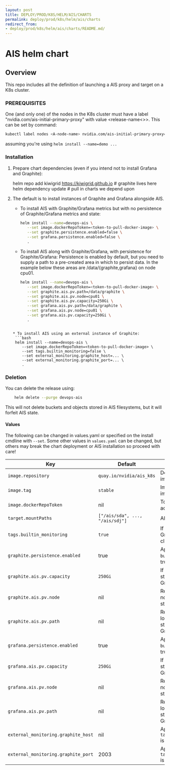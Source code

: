 ```yaml
---
layout: post
title: DEPLOY/PROD/K8S/HELM/AIS/CHARTS
permalink: deploy/prod/k8s/helm/ais/charts
redirect_from:
- deploy/prod/k8s/helm/ais/charts/README.md/
---
```


# AIS helm chart 

## Overview

This repo includes all the definition of launching a AIS proxy and target on a K8s cluster.

### PREREQUISITES
One (and only one) of the nodes in the K8s cluster must have a label "nvidia.com/ais-initial-primary-proxy" with value <release-name<>>. This can be set by
command:
```bash
kubectl label nodes <A-node-name> nvidia.com/ais-initial-primary-proxy=demo
```
assuming you're using `helm install --name=demo ...`

### Installation

1. Prepare chart dependencies (even if you intend not to install Grafana and Graphite):

    helm repo add kiwigrid https://kiwigrid.github.io       # graphite lives here
    helm dependency update                                  # pull in charts we depend upon

2. The default is to install instances of Graphite and Grafana alongside AIS.

   * To install AIS with Graphite/Grafana metrics but with no persistence of Graphite/Grafana metrics and state:
     ```bash
     helm install --name=devops-ais \
        --set image.dockerRepoToken=<token-to-pull-docker-image> \
        --set graphite.persistence.enabled=false \
        --set grafana.persistence.enabled=false \
        .
      ```
   * To install AIS along with Graphite/Grafana, with persistence for Graphite/Grafana:
     Persistence is enabled by default, but you need to supply a path to a pre-created area in which to persist data. In the example below these areas are /data/{graphite,grafana} on node cpu01.
     ```bash
     helm install --name=devops-ais \
        --set image.dockerRepoToken=<token-to-pull-docker-image> \
        --set graphite.ais.pv.path=/data/graphite \
        --set graphite.ais.pv.node=cpu01 \
        --set graphite.ais.pv.capacity=250Gi \
        --set grafana.ais.pv.path=/data/graphite \
        --set grafana.ais.pv.node=cpu01 \
        --set grafana.ais.pv.capacity=250Gi \
        .
    ```

   * To install AIS using an external instance of Graphite:
     ```bash
     helm install --name=devops-ais \
        --set image.dockerRepoToken=<token-to-pull-docker-image> \
        --set tags.builtin_monitoring=false \
        --set external_monitoring.graphite_host=... \
        --set external_monitoring.graphite_port=... \
        .
    ```

### Deletion
You can delete the release using:
```bash
    helm delete --purge devops-ais
```
This will not delete buckets and objects stored in AIS filesystems, but it will forfeit AIS state.

#### Values

The following can be changed in values.yaml or specified on the install cmdline with `--set`. Some other values in `values.yaml` can be changed, but others may break the chart deployment or AIS installation so proceed with care!

| Key | Default | Description |
| --- | --- | --- |
| `image.repository`                | `quay.io/nvidia/ais_k8s`          | Docker repo for AIS image |
| `image.tag`                       | `stable`                          | Image tag value for AIS image |
| `image.dockerRepoToken`           | nil                               | Token for private repo access |
| `target.mountPaths`               | `["/ais/sda", ..., "/ais/sdj"]`   | AIS filesystem paths |
| `tags.builtin_monitoring`         | `true`                            | If true then deploy Graphite/Grafana in cluster |
| `graphite.persistence.enabled`    | true                              | Applies if `builtin_monitorting` is true |
| `graphite.ais.pv.capacity`        | `250Gi`                           | If persisting, capacity of storage provided to Graphite |
| `graphite.ais.pv.node`            | nil                               | Required if persisting; node providing path for storage
| `graphite.ais.pv.path`            | nil                               | Required if persisting; local storage path of storage provided to Graphite |
| `grafana.persistence.enabled`    | true                              | Applies if `builtin_monitorting` is true |
| `grafana.ais.pv.capacity`        | `250Gi`                           | If persisting, capacity of storage provided to Grafana |
| `grafana.ais.pv.node`            | nil                               | Required if persisting; node providing path for storage
| `grafana.ais.pv.path`            | nil                               | Required if persisting; local storage path of storage provided to Grafana |
| `external_monitoring.graphite_host` | nil                             | Applies if `tags.builtin_monitoring` is false |
| `external_monitoring.graphite_port` | 2003                            | Applies if `tags.builtin_monitoring` is false |

